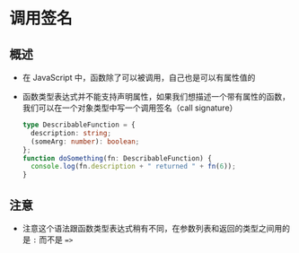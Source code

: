 # 调用签名

## 概述

*   在 JavaScript 中，函数除了可以被调用，自己也是可以有属性值的

*   函数类型表达式并不能支持声明属性，如果我们想描述一个带有属性的函数，我们可以在一个对象类型中写一个调用签名（call signature）

    ```typescript
    type DescribableFunction = {
      description: string;
      (someArg: number): boolean;
    };
    function doSomething(fn: DescribableFunction) {
      console.log(fn.description + " returned " + fn(6));
    }
    ```

## 注意

*   注意这个语法跟函数类型表达式稍有不同，在参数列表和返回的类型之间用的是 `:` 而不是 `=>`
